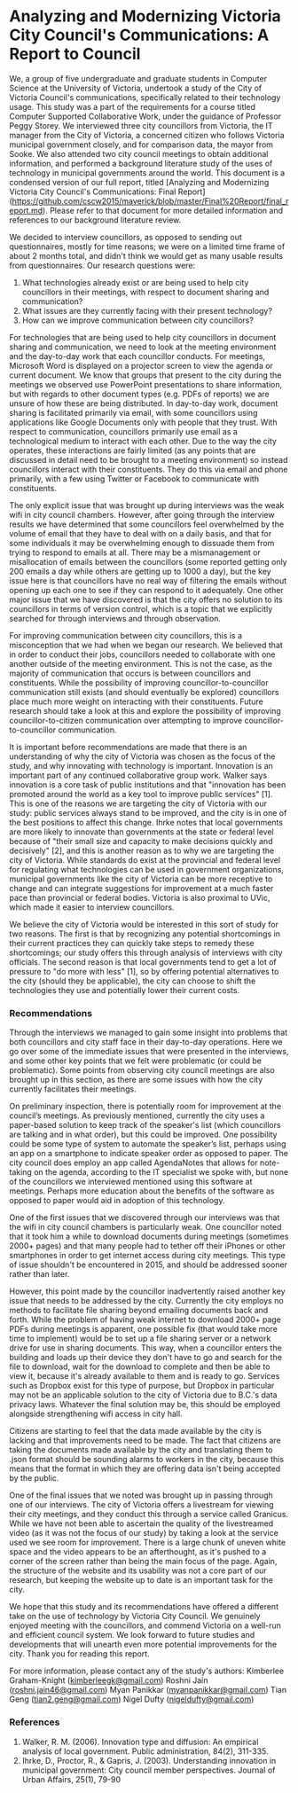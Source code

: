# Analyzing and Modernizing Victoria City Council's Communications: A Report to Council

We, a group of five undergraduate and graduate students in Computer Science at the University of Victoria, undertook a study of the City of Victoria Council's communications, specifically related to their technology usage. This study was a part of the requirements for a course titled Computer Supported Collaborative Work, under the guidance of Professor Peggy Storey. We interviewed three city councillors from Victoria, the IT manager from the City of Victoria, a concerned citizen who follows Victoria municipal government closely, and for comparison data, the mayor from Sooke. We also attended two city council meetings to obtain additional information, and performed a background literature study of the uses of technology in municipal governments around the world. This document is a condensed version of our full report, titled [Analyzing and Modernizing Victoria City Council's Communications: Final Report] (https://github.com/cscw2015/maverick/blob/master/Final%20Report/final_report.md). Please refer to that document for more detailed information and references to our background literature review.

We decided to interview councillors, as opposed to sending out questionnaires, mostly for time reasons; we were on a limited time frame of about 2 months total, and didn't think we would get as many usable results from questionnaires. Our research questions were:

1. What technologies already exist or are being used to help city councillors in their meetings, with respect to document sharing and communication?
2. What issues are they currently facing with their present technology?
3. How can we improve communication between city councillors?

For technologies that are being used to help city councillors in document sharing and communication, we need to look at the meeting environment and the day-to-day work that each councillor conducts. For meetings, Microsoft Word is displayed on a projector screen to view the agenda or current document. We know that groups that present to the city during the meetings we observed use PowerPoint presentations to share information, but with regards to other document types (e.g. PDFs of reports) we are unsure of how these are being distributed. In day-to-day work, document sharing is facilitated primarily via email, with some councillors using applications like Google Documents only with people that they trust. With respect to communication, councillors primarily use email as a technological medium to interact with each other. Due to the way the city operates, these interactions are fairly limited (as any points that are discussed in detail need to be brought to a meeting environment) so instead councillors interact with their constituents. They do this via email and phone primarily, with a few using Twitter or Facebook to communicate with constituents.

The only explicit issue that was brought up during interviews was the weak wifi in city council chambers. However, after going through the interview results we have determined that some councillors feel overwhelmed by the volume of email that they have to deal with on a daily basis, and that for some individuals it may be overwhelming enough to dissuade them from trying to respond to emails at all. There may be a mismanagement or misallocation of emails between the councillors (some reported getting only 200 emails a day while others are getting up to 1000 a day), but the key issue here is that councillors have no real way of filtering the emails without opening up each one to see if they can respond to it adequately. One other major issue that we have discovered is that the city offers no solution to its councillors in terms of version control, which is a topic that we explicitly searched for through interviews and through observation.

For improving communication between city councillors, this is a misconception that we had when we began our research. We believed that in order to conduct their jobs, councillors needed to collaborate with one another outside of the meeting environment. This is not the case, as the majority of communication that occurs is between councillors and constituents. While the possibility of improving councillor-to-councillor communication still exists (and should eventually be explored) councillors place much more weight on interacting with their constituents. Future research should take a look at this and explore the possibility of improving councillor-to-citizen communication over attempting to improve councillor-to-councillor communication.

It is important before recommendations are made that there is an understanding of why the city of Victoria was chosen as the focus of the study, and why innovating with technology is important. Innovation is an important part of any continued collaborative group work. Walker says innovation is a core task of public institutions and that "innovation has been promoted around the world as a key tool to improve public services" [1]. This is one of the reasons we are targeting the city of Victoria with our study: public services always stand to be improved, and the city is in one of the best positions to affect this change. Ihrke notes that local governments are more likely to innovate than governments at the state or federal level because of "their small size and capacity to make decisions quickly and decisively" [2], and this is another reason as to why we are targeting the city of Victoria. While standards do exist at the provincial and federal level for regulating what technologies can be used in government organizations, municipal governments like the city of Victoria can be more receptive to change and can integrate suggestions for improvement at a much faster pace than provincial or federal bodies. Victoria is also proximal to UVic, which made it easier to interview councillors.

We believe the city of Victoria would be interested in this sort of study for two reasons. The first is that by recognizing any potential shortcomings in their current practices they can quickly take steps to remedy these shortcomings; our study offers this through analysis of interviews with city officials. The second reason is that local governments tend to get a lot of pressure to "do more with less" [1], so by offering potential alternatives to the city (should they be applicable), the city can choose to shift the technologies they use and potentially lower their current costs.

### Recommendations

Through the interviews we managed to gain some insight into problems that both councillors and city staff face in their day-to-day operations. Here we go over some of the immediate issues that were presented in the interviews, and some other key points that we felt were problematic (or could be problematic). Some points from observing city council meetings are also brought up in this section, as there are some issues with how the city currently facilitates their meetings.

On preliminary inspection, there is potentially room for improvement at the council’s meetings. As previously mentioned, currently the city uses a paper-based solution to keep track of the speaker's list (which councillors are talking and in what order), but this could be improved. One possibility could be some type of system to automate the speaker’s list, perhaps using an app on a smartphone to indicate speaker order as opposed to paper. The city council does employ an app called AgendaNotes that allows for note-taking on the agenda, according to the IT specialist we spoke with, but none of the councillors we interviewed mentioned using this software at meetings. Perhaps more education about the benefits of the software as opposed to paper would aid in adoption of this technology.

One of the first issues that we discovered through our interviews was that the wifi in city council chambers is particularly weak. One councillor noted that it took him a while to download documents during meetings (sometimes 2000+ pages) and that many people had to tether off their iPhones or other smartphones in order to get internet access during city meetings. This type of issue shouldn't be encountered in 2015, and should be addressed sooner rather than later.

However, this point made by the councillor inadvertently raised another key issue that needs to be addressed by the city. Currently the city employs no methods to facilitate file sharing beyond emailing documents back and forth. While the problem of having weak internet to download 2000+ page PDFs during meetings is apparent, one possible fix (that would take more time to implement) would be to set up a file sharing server or a network drive for use in sharing documents. This way, when a councillor enters the building and loads up their device they don't have to go and search for the file to download, wait for the download to complete and then be able to view it, because it's already available to them and is ready to go. Services such as Dropbox exist for this type of purpose, but Dropbox in particular may not be an applicable solution to the city of Victoria due to B.C.'s data privacy laws. Whatever the final solution may be, this should be employed alongside strengthening wifi access in city hall.

Citizens are starting to feel that the data made available by the city is lacking and that improvements need to be made. The fact that citizens are taking the documents made available by the city and translating them to .json format should be sounding alarms to workers in the city, because this means that the format in which they are offering data isn't being accepted by the public.

One of the final issues that we noted was brought up in passing through one of our interviews. The city of Victoria offers a livestream for viewing their city meetings, and they conduct this through a service called Granicus. While we have not been able to ascertain the quality of the livestreamed video (as it was not the focus of our study) by taking a look at the service used we see room for improvement. There is a large chunk of uneven white space and the video appears to be an afterthought, as it's pushed to a corner of the screen rather than being the main focus of the page. Again, the structure of the website and its usability was not a core part of our research, but keeping the website up to date is an important task for the city.

We hope that this study and its recommendations have offered a different take on the use of technology by Victoria City Council. We genuinely enjoyed meeting with the councillors, and commend Victoria on a well-run and efficient council system. We look forward to future studies and developments that will unearth even more potential improvements for the city. Thank you for reading this report.

For more information, please contact any of the study's authors:
Kimberlee Graham-Knight (kimberleegk@gmail.com)
Roshni Jain (roshni.jain46@gmail.com)
Myan Panikkar (myanpanikkar@gmail.com)
Tian Geng (tian2.geng@gmail.com)
Nigel Dufty (nigeldufty@gmail.com)

### References

1. Walker, R. M. (2006). Innovation type and diffusion: An empirical analysis of local government. Public administration, 84(2), 311-335.
2. Ihrke, D., Proctor, R., & Gapris, J. (2003). Understanding innovation in municipal government: City council member perspectives. Journal of Urban Affairs, 25(1), 79-90
